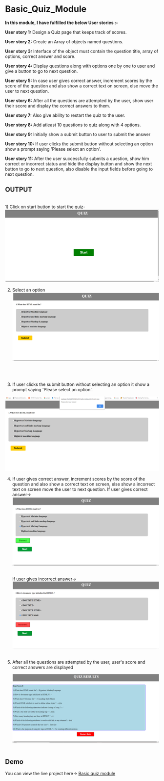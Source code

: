 # Basic_Quiz_Module
<b>In this module, I have fulfilled the below User stories :-</b>

<b> User story 1:</b> Design a Quiz page that keeps track of scores.

<b> User story 2:</b> Create an Array of objects named questions.

<b> User story 3:</b> Interface of the object must contain the question title, array of options, correct answer and score.

<b> User story 4:</b> Display questions along with options one by one to user and give a button to go to next question.

<b> User story 5:</b> In case user gives correct answer, increment scores by the score of the question and also show a correct text on screen, else move the user to next question.

<b> User story 6:</b> After all the questions are attempted by the user, show user their score and display the correct answers to them.

<b> User story 7:</b> Also give ability to restart the quiz to the user.

<b> User story 8:</b> Add atleast 10 questions to quiz along with 4 options.

<b> User story 9:</b> Initially show a submit button to user to submit the answer

<b> User story 10:</b> If user clicks the submit button without selecting an option show a prompt saying 'Please select an option'.

<b> User story 11:</b> After the user successfully submits a question, show him correct or incorrect status and hide the display button and show the next button to go to next question, also disable the input fields before going to next question.

<h2>OUTPUT</h2><br>
 1) Click on start button to start the quiz-
<img src="QuizModule/Screenshot (74).png"> <br>

 2) Select an option
<img src="QuizModule/Screenshot (75).png"> <br><br><br><br>

 3) If user clicks the submit button without selecting an option it show a prompt saying 'Please select an option'.
 <img src="QuizModule/Screenshot (76).png">
 
 4) If user gives correct answer, increment scores by the score of the question and also show a correct text on screen, else  show a incorrect text on screen move the user to       next question.
    If user gives correct answer-><br>
    <img src="QuizModule/Screenshot (77).png"> <br><br>
    
    If user gives incorrect answer-><br>
    <img src="QuizModule/Screenshot (78).png"> <br><br>
    
 5)  After all the questions are attempted by the user, user's score and correct answers are displayed <br>
     
      <img src="QuizModule/Screenshot (79).png"> <br><br>
    
    
 <h2>Demo</h2>

You can view the live project here-> <a href="https://quizapp-3p34g896rkkhsshctl.web.codequotient.com" target="_blank">Basic quiz module</a>  
    
